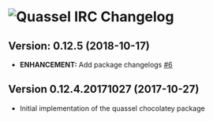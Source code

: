 # ![Quassel IRC Changelog](https://img.shields.io/badge/Quassel%20IRC-Package%20Changelog-blue.svg?style=for-the-badge)

## Version: 0.12.5 (2018-10-17)
- **ENHANCEMENT:** Add package changelogs [#6](https://github.com/AdmiringWorm/chocolatey-packages/issues/6)

## Version 0.12.4.20171027 (2017-10-27)
- Initial implementation of the quassel chocolatey package

